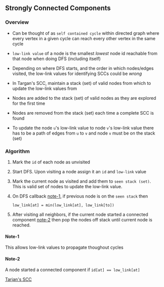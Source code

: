 ## Strongly Connected Components

### Overview

- Can be thought of as `self contained cycle` within directed graph where every vertex in a given cycle can reach every other vertex in the same cycle

- `low-link value` of a node is the smallest _lowest_ node id reachable from that node when doing DFS (including itself)

- Depending on where DFS starts, and the order in which nodes/edges visited, the low-link values for identifying SCCs could be _wrong_

- In Targan's SCC, maintain a stack (set) of valid nodes from which to update the low-link values from

- Nodes are added to the stack (set) of valid nodes as they are explored for the first time

- Nodes are removed from the stack (set) each time a complete SCC is found

- To update the node `u`'s low-link value to node `v`'s low-link value there has to be a path of edges from `u` to `v` and node `v` must be on the stack (set)


### Algorithm

1. Mark the `id` of each node as unvisited

2. Start DFS. Upon visiting a node assign it an `id` and `low-link` value

3. Mark the current node as visited and add them to `seen stack (set)`. This is valid set of nodes to update the low-link value.

4. On DFS callback [note-1](####-note-1), if previous node is on the `seen stack` then 
    ```
    low_link[at] = min(low_link[at], low_link[to])
    ```

5. After visiting all neighbors, if the current node started a connected component [note-2](####-Note-2) then pop the nodes off stack until current node is reached.

#### Note-1 
This allows low-link values to propagate thoughout cycles  

#### Note-2 
A node started a connected component if `id[at] == low_link[at]`

[Tarjan's SCC](gt-scc.py)

